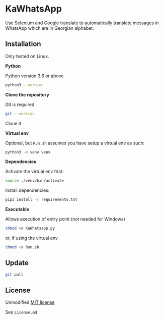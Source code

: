# KaWhatsApp

Use Selenium and Google translate to automatically translate messages in WhatsApp which are in Georgian alphabet.

## Installation

Only tested on Linux.

**Python**

Python version 3.6 or above

```bash
python3 --version
```

**Clone the repository**

Git is required
```bash
git --version
```

Clone it

**Virtual env**

Optional, but `Run.sh` assumes you have setup a virtual env as such:

```bash
python3 -m venv venv
```

**Dependencies**

Activate the virtual env first:
```bash
source ./venv/bin/activate
```

Install dependencies:

```bash
pip3 install -r requirements.txt
```

**Executable**

Allows execution of entry point (not needed for Windows)
```bash
chmod +x KaWhatsapp.py
```
or, if using the virtual env
```bash
chmod +x Run.sh
```

## Update

```bash
git pull
```


## License
Unmodified [MIT license](https://opensource.org/licenses/MIT)

See `License.md`
